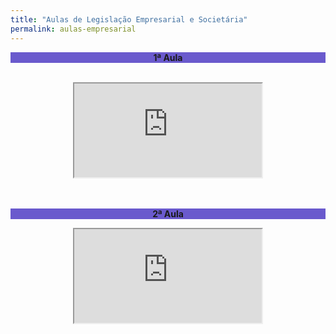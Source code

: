```yaml
---
title: "Aulas de Legislação Empresarial e Societária"
permalink: aulas-empresarial
---
```

<div style="text-align:center"><b><p style="background-color:SlateBlue;">1ª Aula</p></b></div>
<br>
<div class="container">
<div style="text-align:center"><iframe class="responsive-iframe" src="https://www.youtube.com/embed/rQE4Z77bvIY" title="YouTube video player" frameborder="1" allow="accelerometer; autoplay; clipboard-write; encrypted-media; gyroscope; picture-in-picture" allowfullscreen></iframe></div>
<br><br>
<div style="text-align:center"><b><p style="background-color:SlateBlue;">2ª Aula</p></b></div>

  <div class="w3-bar w3-green">
  <div class="w3-bar-item"></div>
    
<div class="container">
<div style="text-align:center"><iframe class="responsive-iframe" src="https://www.youtube.com/embed/30QaV94zYB0" title="YouTube video player" frameborder="1" allow="accelerometer; autoplay; clipboard-write; encrypted-media; gyroscope; picture-in-picture" allowfullscreen></iframe></div>
<br>
